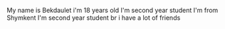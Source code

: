 My name is Bekdaulet
i'm 18 years old
I'm second year student
I'm from Shymkent
I'm second year student
br
i have a lot of friends
